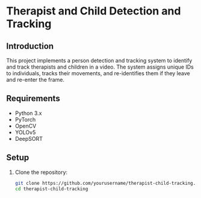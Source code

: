 
# Therapist and Child Detection and Tracking

## Introduction
This project implements a person detection and tracking system to identify and track therapists and children in a video. The system assigns unique IDs to individuals, tracks their movements, and re-identifies them if they leave and re-enter the frame.

## Requirements
- Python 3.x
- PyTorch
- OpenCV
- YOLOv5
- DeepSORT

## Setup
1. Clone the repository:
   ```bash
   git clone https://github.com/yourusername/therapist-child-tracking.git
   cd therapist-child-tracking
